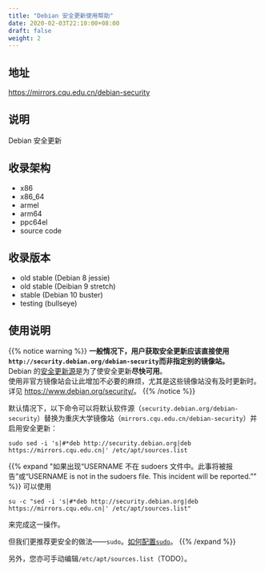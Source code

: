```yaml
---
title: "Debian 安全更新使用帮助"
date: 2020-02-03T22:10:00+08:00
draft: false
weight: 2
---
```

## 地址
<https://mirrors.cqu.edu.cn/debian-security>
## 说明
Debian 安全更新
## 收录架构
- x86
- x86_64
- armel
- arm64
- ppc64el
- source code

## 收录版本
- old stable (Debian 8 jessie)
- old stable (Deibian 9 stretch)
- stable (Debian 10 buster)
- testing (bullseye)

## 使用说明

{{% notice warning %}}
**一般情况下，用户获取安全更新应该直接使用`http://security.debian.org/debian-security`而非指定别的镜像站。**<br />
Debian 的[安全更新源](security.debian.org)是为了使安全更新**尽快可用**。<br />
使用非官方镜像站会让此增加不必要的麻烦，尤其是这些镜像站没有及时更新时。
详见 <https://www.debian.org/security/>。
{{% /notice %}}

默认情况下，以下命令可以将默认软件源（`security.debian.org/debian-security`）替换为重庆大学镜像站（`mirrors.cqu.edu.cn/debian-security`）并启用安全更新：
```shell
sudo sed -i 's|#*deb http://security.debian.org|deb https://mirrors.cqu.edu.cn|' /etc/apt/sources.list
```

{{% expand "如果出现“USERNAME 不在 sudoers 文件中。此事将被报告”或“USERNAME is not in the sudoers file.  This incident will be reported.”" %}}
可以使用

```shell
su -c "sed -i 's|#*deb http://security.debian.org|deb https://mirrors.cqu.edu.cn|' /etc/apt/sources.list"
```

来完成这一操作。

但我们更推荐更安全的做法——`sudo`。[如何配置`sudo`](http://localhost:1313/wiki/mirror-wiki/debian/sudo/)。
{{% /expand %}}

另外，您亦可手动编辑`/etc/apt/sources.list`（TODO）。
